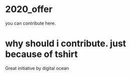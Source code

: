# 2020_offer
you can contribute here.

why should i contribute.
just because of tshirt
======

Great initiative by digital ocean
